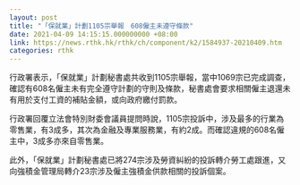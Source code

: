 ```yaml
---
layout: post
title: "「保就業」計劃1105宗舉報　608僱主未遵守條款"
date: 2021-04-09 14:15:15.000000000 +08:00
link: https://news.rthk.hk/rthk/ch/component/k2/1584937-20210409.htm
categories: rthk
---
```


行政署表示，「保就業」計劃秘書處共收到1105宗舉報，當中1069宗已完成調查，確認有608名僱主未有完全遵守計劃的守則及條款，秘書處會要求相關僱主退還未有用於支付工資的補貼金額，或向政府繳付罰款。

行政署回覆立法會特別財委會議員提問時說，1105宗投訴中，涉及最多的行業為零售業，有3成多，其次為金融及專業服務業，有約2成。而確認違規的608名僱主中，3成多亦來自零售業。

此外，「保就業」計劃秘書處已將274宗涉及勞資糾紛的投訴轉介勞工處跟進，又向強積金管理局轉介23宗涉及僱主強積金供款相關的投訴個案。
